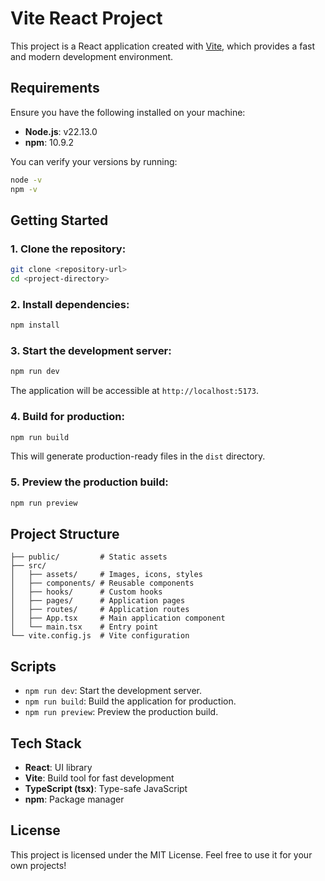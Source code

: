 # Vite React Project

This project is a React application created with [Vite](https://vitejs.dev/), which provides a fast and modern development environment.

## Requirements

Ensure you have the following installed on your machine:

- **Node.js**: v22.13.0
- **npm**: 10.9.2

You can verify your versions by running:

```sh
node -v
npm -v
```

## Getting Started

### 1. Clone the repository:

```sh
git clone <repository-url>
cd <project-directory>
```

### 2. Install dependencies:

```sh
npm install
```

### 3. Start the development server:

```sh
npm run dev
```

The application will be accessible at `http://localhost:5173`.

### 4. Build for production:

```sh
npm run build
```

This will generate production-ready files in the `dist` directory.

### 5. Preview the production build:

```sh
npm run preview
```

## Project Structure

```
├── public/         # Static assets
├── src/
│   ├── assets/     # Images, icons, styles
│   ├── components/ # Reusable components
│   ├── hooks/      # Custom hooks
│   ├── pages/      # Application pages
│   ├── routes/     # Application routes
│   ├── App.tsx     # Main application component
│   └── main.tsx    # Entry point
└── vite.config.js  # Vite configuration
```

## Scripts

- `npm run dev`: Start the development server.
- `npm run build`: Build the application for production.
- `npm run preview`: Preview the production build.

## Tech Stack

- **React**: UI library
- **Vite**: Build tool for fast development
- **TypeScript (tsx)**: Type-safe JavaScript
- **npm**: Package manager

## License

This project is licensed under the MIT License. Feel free to use it for your own projects!
